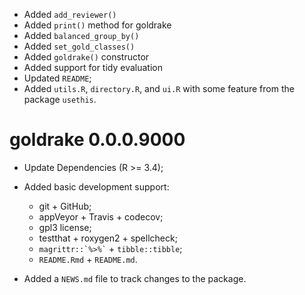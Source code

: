 * Added `add_reviewer()`
* Added `print()` method for goldrake
* Added `balanced_group_by()`
* Added `set_gold_classes()`
* Added `goldrake()` constructor
* Added support for tidy evaluation
* Updated `README`;
* Added `utils.R`, `directory.R`, and `ui.R` with some feature from 
  the package `usethis`.

# goldrake 0.0.0.9000

* Update Dependencies (R >= 3.4);
* Added basic development support:
  - git + GitHub;
  - appVeyor + Travis + codecov;
  - gpl3 license;
  - testthat + roxygen2 + spellcheck;
  - `` magrittr::`%>%` `` + `tibble::tibble`;
  - `README.Rmd` + `README.md`.
  
* Added a `NEWS.md` file to track changes to the package.

